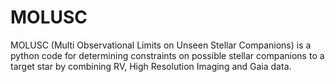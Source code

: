 # MOLUSC
MOLUSC (Multi Observational Limits on Unseen Stellar Companions) is a python code for determining constraints on possible stellar companions to a target star by combining RV, High Resolution Imaging and Gaia data.
